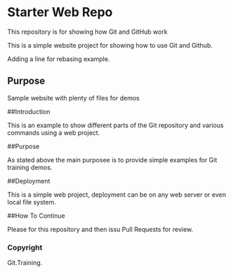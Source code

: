 # Starter Web Repo

This repository is for showing how Git and GitHub work

This is a simple website project for showing how to use Git and Github.

Adding a line for rebasing example.

## Purpose

Sample website with plenty of files for demos

##Introduction

This is an example to show different parts of the Git repository and various commands using a web project.

##Purpose

As stated above the main purposee is to provide simple examples for Git training demos.

##Deployment

This is a simple web project, deployment can be on any web server or even local file system.

##How To Continue

Please for this repository and then issu Pull Requests for review.

### Copyright

Git.Training.

